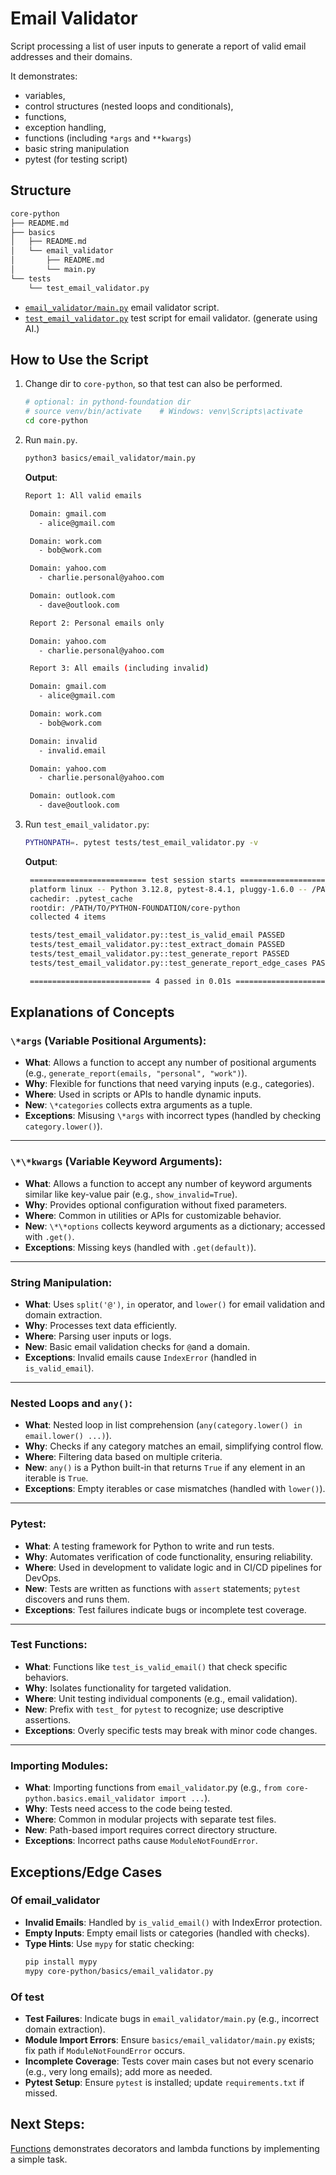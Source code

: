 # Email Validator

Script processing a list of user inputs to generate a report of valid email addresses and their domains.

It demonstrates:

- variables,
- control structures (nested loops and conditionals),
- functions,
- exception handling,
- functions (including `*args` and `**kwargs`)
- basic string manipulation
- pytest (for testing script)

## Structure

```txt
core-python
├── README.md
├── basics
│   ├── README.md
│   └── email_validator
│       ├── README.md
│       └── main.py
└── tests
    └── test_email_validator.py
```

- [`email_validator/main.py`](./main.py) email validator script.
- [`test_email_validator.py`](../../tests/test_email_validator.py) test script for email validator. (generate using AI.)

## How to Use the Script

1. Change dir to `core-python`, so that test can also be performed.

   ```sh
   # optional: in pythond-foundation dir
   # source venv/bin/activate    # Windows: venv\Scripts\activate
   cd core-python
   ```

2. Run `main.py`.

   ```sh
   python3 basics/email_validator/main.py
   ```

   **Output**:

   ```sh
   Report 1: All valid emails

    Domain: gmail.com
      - alice@gmail.com

    Domain: work.com
      - bob@work.com

    Domain: yahoo.com
      - charlie.personal@yahoo.com

    Domain: outlook.com
      - dave@outlook.com

    Report 2: Personal emails only

    Domain: yahoo.com
      - charlie.personal@yahoo.com

    Report 3: All emails (including invalid)

    Domain: gmail.com
      - alice@gmail.com

    Domain: work.com
      - bob@work.com

    Domain: invalid
      - invalid.email

    Domain: yahoo.com
      - charlie.personal@yahoo.com

    Domain: outlook.com
      - dave@outlook.com
   ```

3. Run `test_email_validator.py`:

   ```sh
   PYTHONPATH=. pytest tests/test_email_validator.py -v
   ```

   **Output**:

   ```sh
    ========================== test session starts ===========================
    platform linux -- Python 3.12.8, pytest-8.4.1, pluggy-1.6.0 -- /PATH/TO/PYTHON-FOUNDATION/.venv/bin/python3.12
    cachedir: .pytest_cache
    rootdir: /PATH/TO/PYTHON-FOUNDATION/core-python
    collected 4 items

    tests/test_email_validator.py::test_is_valid_email PASSED          [ 25%]
    tests/test_email_validator.py::test_extract_domain PASSED          [ 50%]
    tests/test_email_validator.py::test_generate_report PASSED         [ 75%]
    tests/test_email_validator.py::test_generate_report_edge_cases PASSED [100%]

    =========================== 4 passed in 0.01s ============================

   ```

## Explanations of Concepts

### `\*args` (Variable Positional Arguments):

- **What**: Allows a function to accept any number of positional arguments (e.g., `generate_report(emails, "personal", "work")`).
- **Why**: Flexible for functions that need varying inputs (e.g., categories).
- **Where**: Used in scripts or APIs to handle dynamic inputs.
- **New**: `\*categories` collects extra arguments as a tuple.
- **Exceptions**: Misusing `\*args` with incorrect types (handled by checking `category.lower()`).

---

### `\*\*kwargs` (Variable Keyword Arguments):

- **What**: Allows a function to accept any number of keyword arguments similar like key-value pair (e.g., `show_invalid=True`).
- **Why**: Provides optional configuration without fixed parameters.
- **Where**: Common in utilities or APIs for customizable behavior.
- **New**: `\*\*options` collects keyword arguments as a dictionary; accessed with `.get()`.
- **Exceptions**: Missing keys (handled with `.get(default)`).

---

### String Manipulation:

- **What**: Uses `split('@')`, `in` operator, and `lower()` for email validation and domain extraction.
- **Why**: Processes text data efficiently.
- **Where**: Parsing user inputs or logs.
- **New**: Basic email validation checks for `@`and a domain.
- **Exceptions**: Invalid emails cause `IndexError` (handled in `is_valid_email`).

---

### Nested Loops and `any()`:

- **What**: Nested loop in list comprehension (`any(category.lower() in email.lower() ...)`).
- **Why**: Checks if any category matches an email, simplifying control flow.
- **Where**: Filtering data based on multiple criteria.
- **New**: `any()` is a Python built-in that returns `True` if any element in an iterable is `True`.
- **Exceptions**: Empty iterables or case mismatches (handled with `lower()`).

---

### Pytest:

- **What**: A testing framework for Python to write and run tests.
- **Why**: Automates verification of code functionality, ensuring reliability.
- **Where**: Used in development to validate logic and in CI/CD pipelines for DevOps.
- **New**: Tests are written as functions with `assert` statements; `pytest` discovers and runs them.
- **Exceptions**: Test failures indicate bugs or incomplete test coverage.

---

### Test Functions:

- **What**: Functions like `test_is_valid_email()` that check specific behaviors.
- **Why**: Isolates functionality for targeted validation.
- **Where**: Unit testing individual components (e.g., email validation).
- **New**: Prefix with `test_` for `pytest` to recognize; use descriptive assertions.
- **Exceptions**: Overly specific tests may break with minor code changes.

---

### Importing Modules:

- **What**: Importing functions from `email_validator`.py (e.g., `from core-python.basics.email_validator import ...`).
- **Why**: Tests need access to the code being tested.
- **Where**: Common in modular projects with separate test files.
- **New**: Path-based import requires correct directory structure.
- **Exceptions**: Incorrect paths cause `ModuleNotFoundError`.

## Exceptions/Edge Cases

### Of email_validator

- **Invalid Emails**: Handled by `is_valid_email()` with IndexError protection.
- **Empty Inputs**: Empty email lists or categories (handled with checks).
- **Type Hints**: Use `mypy` for static checking:
  ```bash
  pip install mypy
  mypy core-python/basics/email_validator.py
  ```

### Of test

- **Test Failures**: Indicate bugs in `email_validator/main.py` (e.g., incorrect domain extraction).
- **Module Import Errors**: Ensure `basics/email_validator/main.py` exists; fix path if `ModuleNotFoundError` occurs.
- **Incomplete Coverage**: Tests cover main cases but not every scenario (e.g., very long emails); add more as needed.
- **Pytest Setup**: Ensure `pytest` is installed; update `requirements.txt` if missed.

## Next Steps:

[Functions](../functions/README.md) demonstrates decorators and lambda functions by implementing a simple task.
